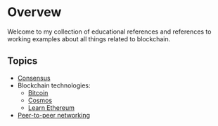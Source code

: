 # Overvew

Welcome to my collection of educational references and references to working examples about all things related to blockchain.

## Topics

* [Consensus](./docs/consensus.md)
* Blockchain technologies:
    * [Bitcoin](https://github.com/paulwizviz/learn-bitcoin)
    * [Cosmos](https://github.com/paulwizviz/learn-cosmos)
    * [Learn Ethereum](https://github.com/paulwizviz/learn-ethereum)
* [Peer-to-peer networking](./docs/p2p.md)